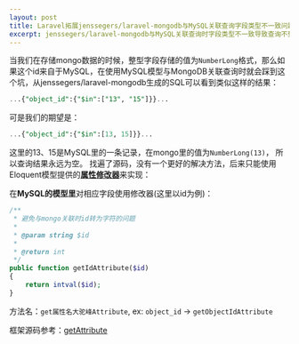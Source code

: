 ```yaml
---
layout: post
title: Laravel拓展jenssegers/laravel-mongodb与MySQL关联查询字段类型不一致问题解决方案
excerpt: jenssegers/laravel-mongodb与MySQL关联查询时字段类型不一致导致查询不到结果的问题解决。
---
```


当我们在存储mongo数据的时候，整型字段存储的值为`NumberLong`格式，那么如果这个id来自于MySQL，在使用MySQL模型与MongoDB关联查询时就会踩到这个坑，从jenssegers/laravel-mongodb生成的SQL可以看到类似这样的结果：

```sql
...{"object_id":{"$in":["13", "15"]}}...
```

可是我们的期望是：

```sql
...{"object_id":{"$in":[13, 15]}}...
```

这里的13、15是MySQL里的一条记录，在mongo里的值为`NumberLong(13)`， 所以查询结果永远为空。
找遍了源码，没有一个更好的解决方法，后来只能使用Eloquent模型提供的[**属性修改器**](http://v4.golaravel.com/docs/4.2/eloquent#accessors-and-mutators)来实现：

在**MySQL的模型里**对相应字段使用修改器(这里以id为例)：

```php
/**
 * 避免与mongo关联时id转为字符的问题
 *
 * @param string $id
 *
 * @return int
 */
public function getIdAttribute($id)
{
    return intval($id);
}
```

方法名：`get属性名大驼峰Attribute`, ex: `object_id` -> `getObjectIdAttribute`

框架源码参考：[getAttribute](https://github.com/laravel/framework/blob/4.2/src/Illuminate/Database/Eloquent/Model.php#L2409-L2419)
